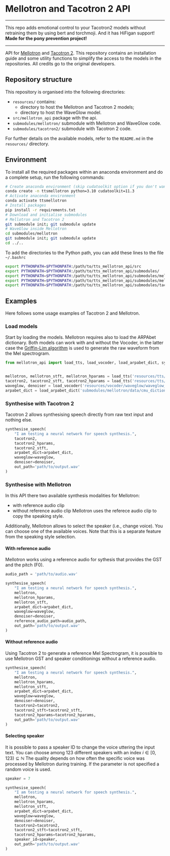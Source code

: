 # Mellotron and Tacotron 2 API

---

This repo adds emotional control to your Tacotron2 models without retraining them by using bert and torchmoji. And it has HiFigan support!
**Made for the pony prevention project!**

---
API for [Mellotron](https://github.com/NVIDIA/mellotron) and [Tacotron 2](https://github.com/NVIDIA/tacotron2).
This repository contains an installation guide and some utility functions to simplify the access to the models in the repositories.
All credits go to the original developers.

## Repository structure

This repository is organised into the following directories:

- `resources/` contains:
    - directory to host the Mellotron and Tacotron 2 models;
    - directory to host the WaveGlow model.
- `src/mellotron_api` package with the api.
- `submodules/mellotron/` submodule with Mellotron and WaveGlow code.
- `submodules/tacotron2/` submodule with Tacotron 2 code.

For further details on the available models, refer to the `README.md` in the `resources/` directory.

## Environment

To install all the required packages within an anaconda environment and do a complete setup, run the following commands:

```bash
# Create anaconda environment (skip cudatoolkit option if you don't want to use the GPU)
conda create -n ttsmellotron python=3.10 cudatoolkit=11.3
# Activate anaconda environment
conda activate ttsmellotron
# Install packages
pip install -r requirements.txt
# Download and initialise submodules
# Mellotron and Tacotron 2
git submodule init; git submodule update
# WaveGlow inside Mellotron
cd submodules/mellotron
git submodule init; git submodule update
cd ../..
```

To add the directories to the Python path, you can add these lines to the file `~/.bashrc`

```bash
export PYTHONPATH=$PYTHONPATH:/path/to/tts_mellotron_api/src
export PYTHONPATH=$PYTHONPATH:/path/to/tts_mellotron_api/submodules/
export PYTHONPATH=$PYTHONPATH:/path/to/tts_mellotron_api/submodules/mellotron
export PYTHONPATH=$PYTHONPATH:/path/to/tts_mellotron_api/submodules/mellotron/waveglow
export PYTHONPATH=$PYTHONPATH:/path/to/tts_mellotron_api/submodules/tacotron2
```

## Examples

Here follows some usage examples of Tacotron 2 and Mellotron.

### Load models

Start by loading the models.
Mellotron requires also to load the ARPAbet dictionary.
Both models can work with and without the Vocoder, in the latter case the [Griffin-Lim algorithm](https://paperswithcode.com/method/griffin-lim-algorithm) is used to generate the raw waveform from the Mel spectrogram.

```python
from mellotron_api import load_tts, load_vocoder, load_arpabet_dict, synthesise_speech


mellotron, mellotron_stft, mellotron_hparams = load_tts('resources/tts/mellotron/mellotron_libritts.pt')
tacotron2, tacotron2_stft, tacotron2_hparams = load_tts('resources/tts/tacotron_2/tacotron2_statedict.pt', model='tacotron2')
waveglow, denoiser = load_vocoder('resources/vocoder/waveglow/waveglow_256channels_universal_v4.pt')
arpabet_dict = load_arpabet_dict('submodules/mellotron/data/cmu_dictionary')
```

### Synthesise with Tacotron 2

Tacotron 2 allows synthesising speech directly from raw text input and nothing else.

```python
synthesise_speech(
    "I am testing a neural network for speech synthesis.", 
    tacotron2,
    tacotron2_hparams,
    tacotron2_stft,
    arpabet_dict=arpabet_dict,
    waveglow=waveglow,
    denoiser=denoiser,
    out_path='path/to/output.wav'
)
```

### Synthesise with Mellotron

In this API there two available synthesis modalities for Mellotron:
- with reference audio clip
- without reference audio clip
Mellotron uses the referece audio clip to copy the speaking style.

Additionally, Mellotron allows to select the speaker (i.e., change voice).
You can choose one of the available voices.
Note that this is a separate feature from the speaking style selection.

#### With reference audio

Mellotron works using a reference audio for sythesis that provides the GST and the pitch (F0).

```python
audio_path = 'path/to/audio.wav'

synthesise_speech(
    "I am testing a neural network for speech synthesis.", 
    mellotron,
    mellotron_hparams,
    mellotron_stft,
    arpabet_dict=arpabet_dict,
    waveglow=waveglow,
    denoiser=denoiser,
    reference_audio_path=audio_path,
    out_path='path/to/output.wav'
)
```

#### Without reference audio

Using Tacotron 2 to generate a reference Mel Spectrogram, it is possible to use Mellotron GST and speaker conditionings without a reference audio.

```python
synthesise_speech(
    "I am testing a neural network for speech synthesis.", 
    mellotron,
    mellotron_hparams,
    mellotron_stft,
    arpabet_dict=arpabet_dict,
    waveglow=waveglow,
    denoiser=denoiser,
    tacotron2=tacotron2,
    tacotron2_stft=tacotron2_stft,
    tacotron2_hparams=tacotron2_hparams,
    out_path='path/to/output.wav'
)
```

#### Selecting speaker

It is possible to pass a speaker ID to change the voice uttering the input text.
You can choose among 123 different speakers with an index $i \in [0, 123) \subseteq \mathbb{N}$
The quality depends on how often the specific voice was processed by Mellotron during training.
If the parameter is not specified a random voice is used.

```python
speaker = 7

synthesise_speech(
    "I am testing a neural network for speech synthesis.", 
    mellotron,
    mellotron_hparams,
    mellotron_stft,
    arpabet_dict=arpabet_dict,
    waveglow=waveglow,
    denoiser=denoiser,
    tacotron2=tacotron2,
    tacotron2_stft=tacotron2_stft,
    tacotron2_hparams=tacotron2_hparams,
    speaker_id=speaker,
    out_path='path/to/output.wav'
)
```
